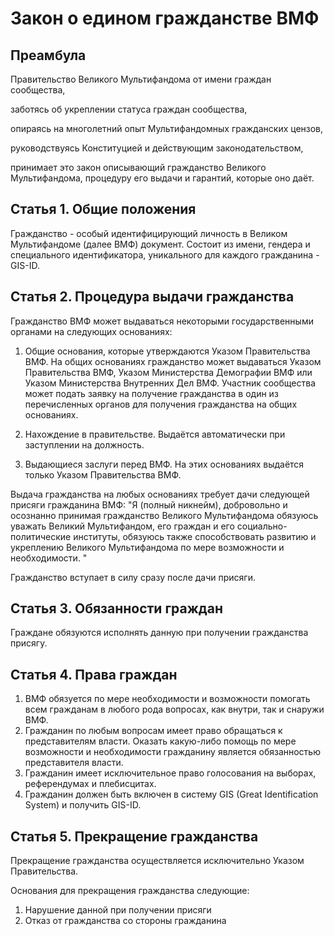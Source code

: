 # Закон о едином гражданстве ВМФ

## Преамбула
Правительство Великого Мультифандома от имени граждан сообщества,

заботясь об укреплении статуса граждан сообщества,

опираясь на многолетний опыт Мультифандомных гражданских цензов,

руководствуясь Конституцией и действующим законодательством,

принимает это закон описывающий гражданство Великого Мультифандома, процедуру его выдачи и гарантий, которые оно даёт.

## Статья 1. Общие положения

Гражданство - особый идентифицирующий личность в Великом Мультифандоме (далее ВМФ) документ. Состоит из имени, гендера и специального идентификатора, уникального для каждого гражданина - GIS-ID.

## Статья 2. Процедура выдачи гражданства

Гражданство ВМФ может выдаваться некоторыми государственными органами на следующих основаниях:

1) Общие основания, которые утверждаются Указом Правительства ВМФ. На общих основаниях гражданство может выдаваться Указом Правительства ВМФ, Указом Министерства Демографии ВМФ или Указом Министерства Внутренних Дел ВМФ. Участник сообщества может подать заявку на получение гражданства в один из перечисленных органов для получения гражданства на общих основаниях.

2) Нахождение в правительстве. Выдаётся автоматически при заступлении на должность.

3) Выдающиеся заслуги перед ВМФ. На этих основаниях выдаётся только Указом Правительства ВМФ.

Выдача гражданства на любых основаниях требует дачи следующей присяги гражданина ВМФ:
"Я (полный никнейм), добровольно и осознанно принимая гражданство Великого Мультифандома обязуюсь уважать Великий Мультифандом, его граждан и его социально-политические институты, обязуюсь также способствовать развитию и укреплению  Великого Мультифандома по мере возможности и необходимости. "

Гражданство вступает в силу сразу после дачи присяги.

## Статья 3. Обязанности граждан

Граждане обязуются исполнять данную при получении гражданства присягу.

## Статья 4. Права граждан

1) ВМФ обязуется по мере необходимости и возможности помогать всем гражданам в любого рода вопросах, как внутри, так и снаружи ВМФ.
2) Гражданин по любым вопросам имеет право обращаться к представителям власти. Оказать какую-либо помощь по мере возможности и необходимости гражданину является обязанностью представителя власти.
3) Гражданин имеет исключительное право голосования на выборах, референдумах и плебисцитах.
4) Гражданин должен быть включен в систему GIS (Great Identification System) и получить GIS-ID.

## Статья 5. Прекращение гражданства

Прекращение гражданства осуществляется исключительно Указом Правительства.

Основания для прекращения гражданства следующие:
1) Нарушение данной при получении присяги
2) Отказ от гражданства со стороны гражданина
